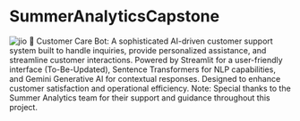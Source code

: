 # SummerAnalyticsCapstone
![jio](https://github.com/user-attachments/assets/0a8b6e96-152d-480e-bcd6-dfb2f9c89b3a)
🤖 Customer Care Bot: A sophisticated AI-driven customer support system built to handle inquiries, provide personalized assistance, and streamline customer interactions. Powered by Streamlit for a user-friendly interface (To-Be-Updated), Sentence Transformers for NLP capabilities, and Gemini Generative AI for contextual responses. Designed to enhance customer satisfaction and operational efficiency.
Note: Special thanks to the Summer Analytics team for their support and guidance throughout this project.
